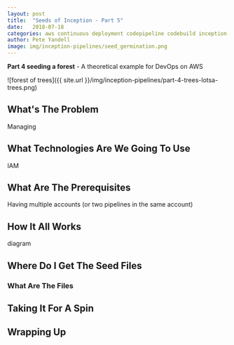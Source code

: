 ```yaml
---
layout: post
title:  "Seeds of Inception - Part 5"
date:   2018-07-18
categories: aws continuous deployment codepipeline codebuild inception pipeline iam cross-account roles
author: Pete Yandell
image: img/inception-pipelines/seed_germination.png
---
```


**Part 4 seeding a forest** - A theoretical example for DevOps on AWS

![forest of trees]({{ site.url }}/img/inception-pipelines/part-4-trees-lotsa-trees.png)

## What's The Problem

Managing

## What Technologies Are We Going To Use

IAM

## What Are The Prerequisites

Having multiple accounts (or two pipelines in the same account)

## How It All Works

diagram

## Where Do I Get The Seed Files

### What Are The Files

## Taking It For A Spin

## Wrapping Up
